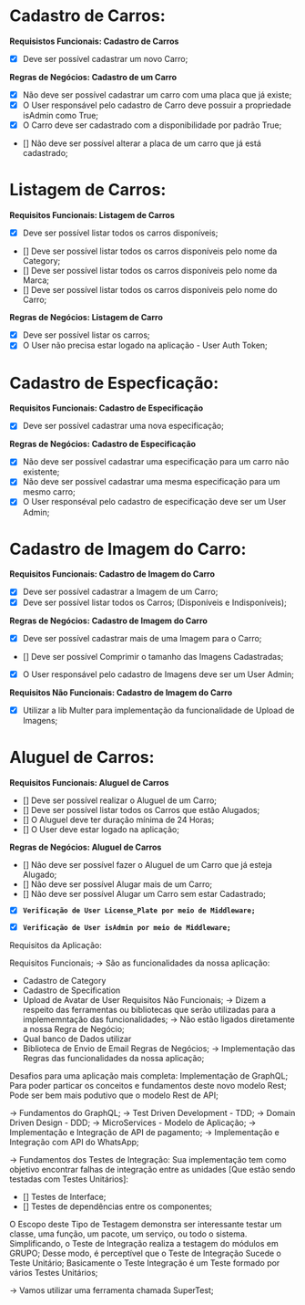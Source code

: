 # Cadastro de Carros:

**Requisistos Funcionais: Cadastro de Carros**

- [x] Deve ser possível cadastrar um novo Carro;

**Regras de Negócios: Cadastro de um Carro**

- [x] Não deve ser possível cadastrar um carro com uma placa que já existe;
- [x] O User responsável pelo cadastro de Carro deve possuir a propriedade isAdmin como True;
- [x] O Carro deve ser cadastrado com a disponibilidade por padrão True;
- [] Não deve ser possível alterar a placa de um carro que já está cadastrado;


# Listagem de Carros:

**Requisitos Funcionais: Listagem de Carros**

- [x] Deve ser possível listar todos os carros disponíveis;
- [] Deve ser possível listar todos os carros disponíveis pelo nome da Category;
- [] Deve ser possível listar todos os carros disponíveis pelo nome da Marca;
- [] Deve ser possível listar todos os carros disponíveis pelo nome do Carro;

**Regras de Negócios: Listagem de Carro**

- [x] Deve ser possível listar os carros;
- [x] O User não precisa estar logado na aplicação - User Auth Token;

# Cadastro de Especficação:

**Requisitos Funcionais: Cadastro de Especificação**

- [x] Deve ser possível cadastrar uma nova especificação;

**Regras de Negócios: Cadastro de Especificação**

- [x] Não deve ser possível cadastrar uma especificação para um carro não existente;
- [x] Não deve ser possível cadastrar uma mesma especificação para um mesmo carro;
- [x] O User responséval pelo cadastro de especificação deve ser um User Admin;

# Cadastro de Imagem do Carro:

**Requisitos Funcionais: Cadastro de Imagem do Carro**

- [x] Deve ser possível cadastrar a Imagem de um Carro;
- [x] Deve ser possível listar todos os Carros; (Disponíveis e Indisponíveis);

**Regras de Negócios: Cadastro de Imagem do Carro**

- [x] Deve ser possível cadastrar mais de uma Imagem para o Carro;
- [] Deve ser possível Comprimir o tamanho das Imagens Cadastradas;
- [x] O User responsável pelo cadastro de Imagens deve ser um User Admin;

**Requisitos Não Funcionais: Cadastro de Imagem do Carro**

- [x] Utilizar a lib Multer para implementação da funcionalidade de Upload de Imagens;

# Aluguel de Carros: 

**Requisitos Funcionais: Aluguel de Carros**
- [] Deve ser possível realizar o Aluguel de um Carro;
- [] Deve ser possível listar todos os Carros que estão Alugados;
- [] O Aluguel deve ter duração mínima de 24 Horas;
- [] O User deve estar logado na aplicação;

**Regras de Negócios: Aluguel de Carros**
- [] Não deve ser possível fazer o Aluguel de um Carro que já esteja Alugado;
- [] Não deve ser possível Alugar mais de um Carro;
- [] Não deve ser possível Alugar um Carro sem estar Cadastrado;

- [x] **`Verificação de User License_Plate por meio de Middleware;`**
- [x] **`Verificação de User isAdmin por meio de Middleware;`**


Requisitos da Aplicação:

Requisitos Funcionais;
 -> São as funcionalidades da nossa aplicação:
  - Cadastro de Category
  - Cadastro de Specification
  - Upload de Avatar de User
Requisitos Não Funcionais;
  -> Dizem a respeito das ferramentas ou bibliotecas que serão utilizadas para a implememntação das funcionalidades;
  -> Não estão ligados diretamente a nossa Regra de Negócio;
  - Qual banco de Dados utilizar
  - Biblioteca de Envio de Email
Regras de Negócios;
  -> Implementação das Regras das funcionalidades da nossa aplicação;

Desafios para uma aplicação mais completa:
 Implementação de GraphQL;
 Para poder particar os conceitos e fundamentos deste novo modelo Rest;
 Pode ser bem mais podutivo que o modelo Rest de API;

 -> Fundamentos do GraphQL;
 -> Test Driven Development - TDD;
 -> Domain Driven Design - DDD;
 -> MicroServices - Modelo de Aplicação;
 -> Implementação e Integração de API de pagamento;
 -> Implementação e Integração com API do WhatsApp;

-> Fundamentos dos Testes de Integração:
Sua implementação tem como objetivo encontrar falhas de integração entre as unidades [Que estão sendo testadas com Testes Unitários]:
  - [] Testes de Interface;
  - [] Testes de dependências entre os componentes;

O Escopo deste Tipo de Testagem demonstra ser interessante testar um classe, uma função, um pacote, um serviço, ou todo o sistema.
Simplificando, o Teste de Integração realiza a testagem do módulos em GRUPO;
Desse modo, é perceptível que o Teste de Integração Sucede o Teste Unitário;
Basicamente o Teste Integração é um Teste formado por vários Testes Unitários;

-> Vamos utilizar uma ferramenta chamada SuperTest;
